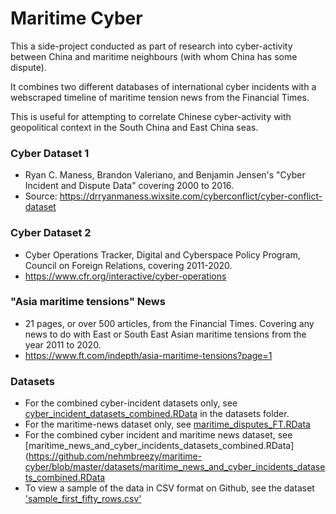 # Maritime Cyber #
This a side-project conducted as part of research into cyber-activity between China and maritime neighbours (with whom China has some dispute).

It combines two different databases of international cyber incidents with a webscraped timeline of maritime tension news from the Financial Times.

This is useful for attempting to correlate Chinese cyber-activity with geopolitical context in the South China and East China seas.

### Cyber Dataset 1 
- Ryan C. Maness, Brandon Valeriano, and Benjamin Jensen's "Cyber Incident and Dispute Data" covering 2000 to 2016. 
- Source: https://drryanmaness.wixsite.com/cyberconflict/cyber-conflict-dataset

### Cyber Dataset 2
- Cyber Operations Tracker, Digital and Cyberspace Policy Program, Council on Foreign Relations, covering 2011-2020.
- https://www.cfr.org/interactive/cyber-operations

### "Asia maritime tensions" News
- 21 pages, or over 500 articles, from the Financial Times. Covering any news to do with East or South East Asian maritime tensions from the year 2011 to 2020.
- https://www.ft.com/indepth/asia-maritime-tensions?page=1 

### Datasets
- For the combined cyber-incident datasets only, see [cyber_incident_datasets_combined.RData](https://github.com/nehmbreezy/maritime-cyber/blob/master/datasets/cyber_incident_datasets_combined.RData) in the datasets folder.
- For the maritime-news dataset only, see [maritime_disputes_FT.RData](https://github.com/nehmbreezy/maritime-cyber/blob/master/datasets/maritime_disputes_FT.RData)
- For the combined cyber incident and maritime news dataset, see [maritime_news_and_cyber_incidents_datasets_combined.RData](https://github.com/nehmbreezy/maritime-cyber/blob/master/datasets/maritime_news_and_cyber_incidents_datasets_combined.RData
- To view a sample of the data in CSV format on Github, see the dataset ['sample_first_fifty_rows.csv'](https://github.com/nehmbreezy/maritime-cyber/blob/master/datasets/maritime_cyber_sample_first_fifty_rows.csv)
